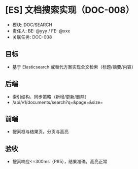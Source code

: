 # [ES] 文档搜索实现（DOC-008）

- 模块: DOC/SEARCH
- 责任人: BE: @yyy / FE: @xxx
- 关联任务: DOC-008

## 目标
- 基于 Elasticsearch 或替代方案实现全文检索（标题/摘要/内容）

## 后端
- 索引结构、同步策略（新增/更新/删除）
- /api/v1/documents/search?q=&page=&size=

## 前端
- 搜索框与结果页，分页与高亮

## 验收
- 搜索响应<=300ms（P95），结果准确，高亮正常